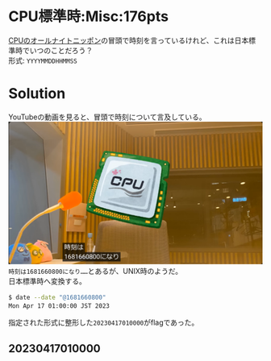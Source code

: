 # CPU標準時:Misc:176pts
[CPUのオールナイトニッポン](https://youtu.be/srYTYbPCt88)の冒頭で時刻を言っているけれど、これは日本標準時でいつのことだろう？  
形式: `YYYYMMDDHHMMSS`  

# Solution
YouTubeの動画を見ると、冒頭で時刻について言及している。  
![youtube.png](images/youtube.png)  
`時刻は1681660800になり……`とあるが、UNIX時のようだ。  
日本標準時へ変換する。  
```bash
$ date --date "@1681660800"
Mon Apr 17 01:00:00 JST 2023
```
指定された形式に整形した`20230417010000`がflagであった。  

## 20230417010000